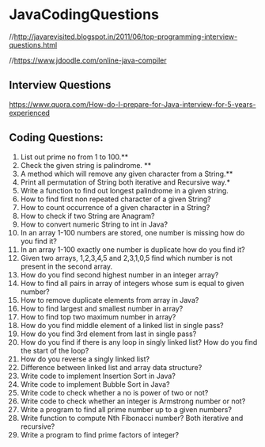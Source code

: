 # JavaCodingQuestions

//http://javarevisited.blogspot.in/2011/06/top-programming-interview-questions.html

//https://www.jdoodle.com/online-java-compiler

Interview Questions
-------------------------
https://www.quora.com/How-do-I-prepare-for-Java-interview-for-5-years-experienced
 
Coding Questions: 
----------------------------
1. List out prime no from 1 to 100.**
2. Check the given string is palindrome. **
3. A method which will remove any given character from a String.**
4. Print all permutation of String both iterative and Recursive way.*
5. Write a function to find out longest palindrome in a given string.
6. How to find first non repeated character of a given String? 
7. How to count occurrence of a given character in a String?
8. How to check if two String are Anagram?
9. How to convert numeric String to int in Java?
10. In an array 1-100 numbers are stored, one number is missing how do you find it?
11. In an array 1-100 exactly one number is duplicate how do you find it?
12. Given two arrays, 1,2,3,4,5 and 2,3,1,0,5 find which number is not present in the second array.
13. How do you find second highest number in an integer array?
14. How to find all pairs in array of integers whose sum is equal to given number?
15. How to remove duplicate elements from array in Java?
16. How to find largest and smallest number in array? 
17. How to find top two maximum number in array?
18. How do you find middle element of a linked list in single pass?
19. How do you find 3rd element from last in single pass? 
20. How do you find if there is any loop in singly linked list? How do you find the start of the loop?
21. How do you reverse a singly linked list?
22. Difference between linked list and array data structure?
23. Write code to implement Insertion Sort in Java?
24. Write code to implement Bubble Sort in Java? 
25. Write code to check whether a no is power of two or not? 
26. Write code to check whether an integer is Armstrong number or not?
27. Write a program to find all prime number up to a given numbers?
28. Write function to compute Nth Fibonacci number? Both iterative and recursive?
29. Write a program to find prime factors of integer?
